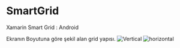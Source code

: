 # SmartGrid
 Xamarin Smart Grid : Android

Ekranın Boyutuna göre şekil alan grid yapısı.
![Vertical](https://user-images.githubusercontent.com/92273328/180167527-b04128c6-5ed8-4826-9d11-6604b3914351.jpg)
![horizontal](https://user-images.githubusercontent.com/92273328/180167550-ca4e56b2-4d6f-47e9-9260-283956b9a861.jpg)
